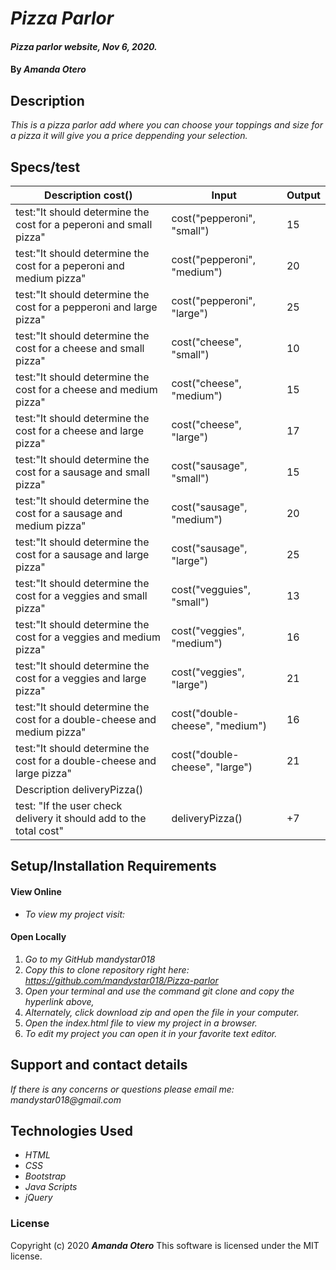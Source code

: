 # _Pizza Parlor_

#### _Pizza parlor website, Nov 6, 2020._

#### By _**Amanda Otero**_

## Description

_This is a pizza parlor add where you can choose your toppings and size for a pizza it will give you a price deppending your selection._

## Specs/test

| Description cost()                                                       	| Input                           	| Output 	|
|--------------------------------------------------------------------------	|---------------------------------	|--------	|
| test:"It should determine the cost for a peperoni and small pizza"       	| cost("pepperoni", "small")      	| 15     	|
| test:"It should determine the cost for a peperoni and medium pizza"      	| cost("pepperoni", "medium")     	| 20     	|
| test:"It should determine the cost for a pepperoni and large pizza"      	| cost("pepperoni", "large")      	| 25     	|
| test:"It should determine the cost for a cheese and small pizza"         	| cost("cheese", "small")         	| 10     	|
| test:"It should determine the cost for a cheese and medium pizza"        	| cost("cheese", "medium")        	| 15     	|
| test:"It should determine the cost for a cheese and large pizza"         	| cost("cheese", "large")         	| 17     	|
| test:"It should determine the cost for a sausage and small pizza"        	| cost("sausage", "small")        	| 15     	|
| test:"It should determine the cost for a sausage and medium pizza"       	| cost("sausage", "medium")       	| 20     	|
| test:"It should determine the cost for a sausage and large pizza"        	| cost("sausage", "large")        	| 25     	|
| test:"It should determine the cost for a veggies and small pizza"        	| cost("vegguies", "small")       	| 13     	|
| test:"It should determine the cost for a veggies and medium pizza"       	| cost("veggies", "medium")       	| 16     	|
| test:"It should determine the cost for a veggies and large pizza"        	| cost("veggies", "large")        	| 21     	|
| test:"It should determine the cost for a double-cheese and medium pizza" 	| cost("double-cheese", "medium") 	| 16     	|
| test:"It should determine the cost for a double-cheese and large pizza"  	| cost("double-cheese", "large")  	| 21     	|
| Description deliveryPizza()                                              	|                                 	|        	|
| test: "If the user check delivery it should add to the total cost"       	| deliveryPizza()                 	| +7     	|

## Setup/Installation Requirements

#### View Online
* _To view my project visit:_

#### Open Locally
1. _Go to my GitHub mandystar018_
2. _Copy this to clone repository right here: https://github.com/mandystar018/Pizza-parlor_
3. _Open your terminal and use the command git clone and copy the hyperlink above,_
3. _Alternately, click download zip and open the file in your computer._
4. _Open the index.html file to view my project in a browser._
5. _To edit my project you can open it in your favorite text editor._


## Support and contact details

_If there is any concerns or questions please email me: mandystar018@gmail.com_

## Technologies Used

* _HTML_
* _CSS_
* _Bootstrap_
* _Java Scripts_
* _jQuery_

### License

Copyright (c) 2020 **_Amanda Otero_**
This software is licensed under the MIT license.
